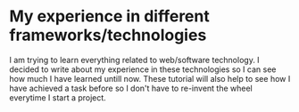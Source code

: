 <h1>My experience in different frameworks/technologies</h1>
<p>I am trying to learn everything related to web/software technology. I decided to write about my experience in these technologies so I can see how much I have learned untill now. These tutorial will also help to see how I have achieved a task before so I don't have to re-invent the wheel everytime I start a project.</p>